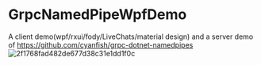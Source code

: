 # GrpcNamedPipeWpfDemo

A client demo(wpf/rxui/fody/LiveChats/material design) and a server demo of https://github.com/cyanfish/grpc-dotnet-namedpipes
![2f1768fad482de677d38c31e1dd1f0c](https://github.com/NeverMorewd/GrpcNamedPipeWpfDemo/assets/10544200/20df5f05-c13e-4d4b-a180-3f3015a7a4f6)
